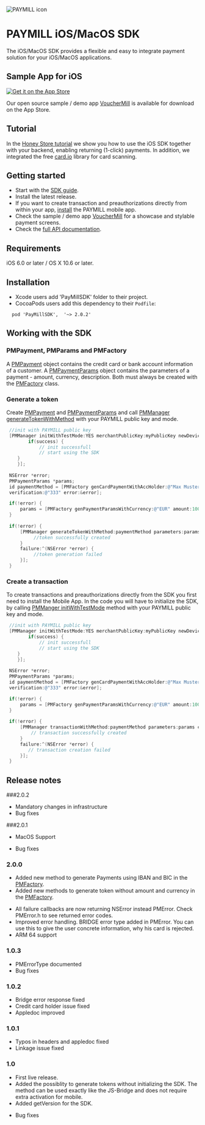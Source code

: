 ![PAYMILL icon](https://static.paymill.com/r/335f99eb3914d517bf392beb1adaf7cccef786b6/img/logo-download_Light.png)
# PAYMILL iOS/MacOS SDK

The iOS/MacOS SDK provides a flexible and easy to integrate payment solution for your iOS/MacOS applications.

## Sample App for iOS


<a href="https://itunes.apple.com/us/app/vouchermill/id757789501">
  <img alt="Get it on the App Store"
       src="https://devimages.apple.com.edgekey.net/app-store/marketing/guidelines/images/app-store-icon.png" />
</a>

Our open source sample / demo app [VoucherMill](/samples/vouchermill) is available for download on the App Store. 

## Tutorial

In the [Honey Store tutorial](https://github.com/paymill/paymill-example-ios-parse-honeystore) we show you how to use the iOS SDK together with your backend, enabling returning (1-click) payments. In addition, we integrated the free [card.io](https://www.card.io/) library for card scanning.

## Getting started

- Start with the [SDK guide](https://www.paymill.com/en-gb/documentation-3/reference/mobile-sdk/).
- Install the latest release.
- If you want to create transaction and preauthorizations directly from within your app, [install](https://paymill.com/mobile-app-install/) the PAYMILL mobile app.
- Check the sample / demo app [VoucherMill](/samples/vouchermill) for a showcase and stylable payment screens.
- Check the [full API documentation](http://paymill.github.io/paymill-ios/docs/sdk/).

## Requirements

iOS 6.0 or later / OS X 10.6 or later.

## Installation

- Xcode users add 'PayMillSDK' folder to their project.
- CocoaPods  users add this dependency to their `Podfile`:
```
  pod 'PayMillSDK',  '~> 2.0.2'
```

## Working with the SDK

### PMPayment, PMParams and PMFactory


A [PMPayment](http://paymill.github.io/paymill-ios/docs/sdk/Classes/PMPayment.html) object contains the credit card or bank account information of a customer. A [PMPaymentParams](http://paymill.github.io/paymill-ios/docs/sdk/Classes/PMPaymentParams.html) object contains the parameters of a payment - amount, currency, description. Both must always be created with the [PMFactory](http://paymill.github.io/paymill-ios/docs/sdk/Classes/PMFactory.html) class.

### Generate a token

Create [PMPayment](http://paymill.github.io/paymill-ios/docs/sdk/Classes/PMPayment.html)  and [PMPaymentParams](http://paymill.github.io/paymill-ios/docs/sdk/Classes/PMPaymentParams.html) and call [PMManager generateTokenWithMethod](http://paymill.github.io/paymill-ios/docs/sdk/Classes/PMManager.html#//api/name/generateTokenWithPublicKey:testMode:method:parameters:success:failure:) with your PAYMILL public key and mode.

```objective-c
 //init with PAYMILL public key  
 [PMManager initWithTestMode:YES merchantPublicKey:myPublicKey newDeviceId:nil init:^(BOOL success, NSError *error) {  
        if(success) {  
            // init successfull   
            // start using the SDK  
    }  
    }];
    
 NSError *error;  
 PMPaymentParams *params;  
 id paymentMethod = [PMFactory genCardPaymentWithAccHolder:@"Max Musterman" cardNumber:@"4711100000000000" expiryMonth:@"12" expiryYear:@"2014"  
 verification:@"333" error:&error];  

 if(!error) {  
     params = [PMFactory genPaymentParamsWithCurrency:@"EUR" amount:100 description:@"Description" error:&error];  
 }
 
 if(!error) {  
     [PMManager generateTokenWithMethod:paymentMethod parameters:params success:^(NSString *token) {  
          //token successfully created  
     }  
     failure:^(NSError *error) {  
          //token generation failed       
     }];  
 }   

```
### Create a transaction

To create transactions and preauthorizations directly from the SDK you first need to install the Mobile App. In the code you will have to initialize the SDK, by calling [PMManger initWithTestMode](http://paymill.github.io/paymill-ios/docs/sdk/Classes/PMManager.html#//api/name/initWithTestMode:merchantPublicKey:newDeviceId:init:) method with your PAYMILL public key and mode.

```objective-c
 //init with PAYMILL public key  
 [PMManager initWithTestMode:YES merchantPublicKey:myPublicKey newDeviceId:nil init:^(BOOL success, NSError *error) {  
        if(success) {  
            // init successfull   
            // start using the SDK  
    }  
    }];
    
 NSError *error;  
 PMPaymentParams *params;  
 id paymentMethod = [PMFactory genCardPaymentWithAccHolder:@"Max Musterman" cardNumber:@"4711100000000000" expiryMonth:@"12" expiryYear:@"2014"  
 verification:@"333" error:&error];  

 if(!error) {  
     params = [PMFactory genPaymentParamsWithCurrency:@"EUR" amount:100 description:@"Description" error:&error];  
 }
 
 if(!error) {  
     [PMManager transactionWithMethod:paymentMethod parameters:params consumable:TRUE success:^(PMTransaction *transaction) {  
         // transaction successfully created  
     }  
     failure:^(NSError *error) {  
        // transaction creation failed  
     }];  
 }     

```


## Release notes

###2.0.2
* Mandatory changes in infrastructure
* Bug fixes

###2.0.1
+ MacOS Support
* Bug fixes

### 2.0.0
+ Added new method to generate Payments using IBAN and BIC in the [PMFactory](http://paymill.github.io/paymill-ios/docs/sdk/Classes/PMFactory.html).
+ Added new methods to generate token without amount and currency in the
[PMFactory](http://paymill.github.io/paymill-ios/docs/sdk/Classes/PMManager.html).
* All failure callbacks are now returning NSError instead PMError. Check PMError.h to see returned error codes. 
* Improved error handling. BRIDGE error type added in PMError. You can use this to give the user concrete information, why his card is rejected.
* ARM 64 support

### 1.0.3

* PMErrorType documented
* Bug fixes

### 1.0.2

* Bridge error response fixed
* Credit card holder issue fixed
* Appledoc improved


### 1.0.1
* Typos in headers and appledoc fixed
* Linkage issue fixed

### 1.0
+ First live release.
+ Added the possiblity to generate tokens without initializing the SDK. The method can be used exactly like the JS-Bridge and does not require extra activation for mobile.
+ Added getVersion for the SDK.
* Bug fixes

